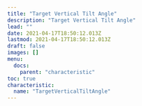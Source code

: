 ```yaml
---
title: "Target Vertical Tilt Angle"
description: "Target Vertical Tilt Angle"
lead: ""
date: 2021-04-17T18:50:12.013Z
lastmod: 2021-04-17T18:50:12.013Z
draft: false
images: []
menu:
  docs:
    parent: "characteristic"
toc: true
characteristic:
  name: "TargetVerticalTiltAngle"
---
```

